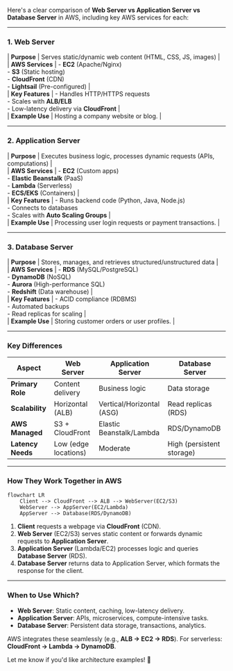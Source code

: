 Here's a clear comparison of **Web Server vs Application Server vs Database Server** in AWS, including key AWS services for each:

---

### **1. Web Server**  
| **Purpose**       | Serves static/dynamic web content (HTML, CSS, JS, images) |  
| **AWS Services**  | - **EC2** (Apache/Nginx) <br> - **S3** (Static hosting) <br> - **CloudFront** (CDN) <br> - **Lightsail** (Pre-configured) |  
| **Key Features**  | - Handles HTTP/HTTPS requests <br> - Scales with **ALB/ELB** <br> - Low-latency delivery via **CloudFront** |  
| **Example Use**   | Hosting a company website or blog. |  

---

### **2. Application Server**  
| **Purpose**       | Executes business logic, processes dynamic requests (APIs, computations) |  
| **AWS Services**  | - **EC2** (Custom apps) <br> - **Elastic Beanstalk** (PaaS) <br> - **Lambda** (Serverless) <br> - **ECS/EKS** (Containers) |  
| **Key Features**  | - Runs backend code (Python, Java, Node.js) <br> - Connects to databases <br> - Scales with **Auto Scaling Groups** |  
| **Example Use**   | Processing user login requests or payment transactions. |  

---

### **3. Database Server**  
| **Purpose**       | Stores, manages, and retrieves structured/unstructured data |  
| **AWS Services**  | - **RDS** (MySQL/PostgreSQL) <br> - **DynamoDB** (NoSQL) <br> - **Aurora** (High-performance SQL) <br> - **Redshift** (Data warehouse) |  
| **Key Features**  | - ACID compliance (RDBMS) <br> - Automated backups <br> - Read replicas for scaling |  
| **Example Use**   | Storing customer orders or user profiles. |  

---

### **Key Differences**  
| **Aspect**        | **Web Server**          | **Application Server**   | **Database Server**     |  
|-------------------|------------------------|-------------------------|------------------------|  
| **Primary Role**  | Content delivery       | Business logic          | Data storage           |  
| **Scalability**   | Horizontal (ALB)       | Vertical/Horizontal (ASG) | Read replicas (RDS)   |  
| **AWS Managed**   | S3 + CloudFront        | Elastic Beanstalk/Lambda | RDS/DynamoDB          |  
| **Latency Needs** | Low (edge locations)   | Moderate                | High (persistent storage) |  

---

### **How They Work Together in AWS**  
```mermaid
flowchart LR
    Client --> CloudFront --> ALB --> WebServer(EC2/S3)
    WebServer --> AppServer(EC2/Lambda)
    AppServer --> Database(RDS/DynamoDB)
```

1. **Client** requests a webpage via **CloudFront** (CDN).  
2. **Web Server** (EC2/S3) serves static content or forwards dynamic requests to **Application Server**.  
3. **Application Server** (Lambda/EC2) processes logic and queries **Database Server** (RDS).  
4. **Database Server** returns data to Application Server, which formats the response for the client.  

---

### **When to Use Which?**  
- **Web Server**: Static content, caching, low-latency delivery.  
- **Application Server**: APIs, microservices, compute-intensive tasks.  
- **Database Server**: Persistent data storage, transactions, analytics.  

AWS integrates these seamlessly (e.g., **ALB → EC2 → RDS**). For serverless: **CloudFront → Lambda → DynamoDB**.  

Let me know if you'd like architecture examples! 🚀